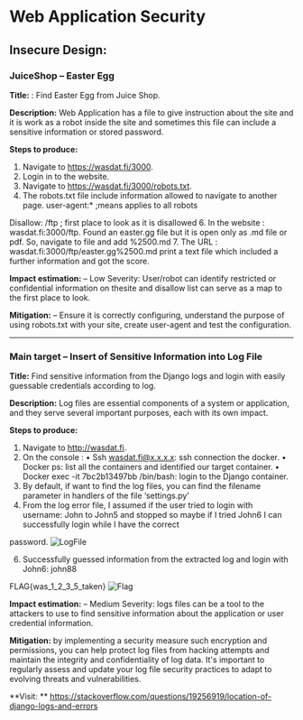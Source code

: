 # Web Application Security

## Insecure Design: 
### JuiceShop – Easter Egg

**Title:** : Find Easter Egg from Juice Shop.

**Description:** Web Application has a file to give instruction about the site and it is work as a robot
inside the site and sometimes this file can include a sensitive information or stored password.

**Steps to produce:**
1. Navigate to https://wasdat.fi/3000.
2. Login in to the website.
3. Navigate to https://wasdat.fi/3000/robots.txt.
4. The robots.txt file include information allowed to navigate to another page.
    user-agent:* ;means applies to all robots
   
Disallow: /ftp ; first place to look as it is disallowed
6. In the website : wasdat.fi:3000/ftp. Found an easter.gg file but it is open only as .md file or pdf. So, navigate to file and add %2500.md
7. The URL : wasdat.fi:3000/ftp/easter.gg%2500.md print a text file which included a further
information and got the score. 
   
**Impact estimation:**
– Low Severity: User/robot can identify restricted or confidential information on thesite and disallow list can serve as a map to the first place to look.

**Mitigation:**
– Ensure it is correctly configuring, understand the purpose of using robots.txt with your site, create user-agent and test the configuration. 

---------------------------------------------------------------------------------------------------------------------

### Main target – Insert of Sensitive Information into Log File
**Title:** Find sensitive information from the Django logs and login with easily guessable credentials
according to log.

**Description:** Log files are essential components of a system or application, and they serve several
important purposes, each with its own impact.

**Steps to produce:**

1. Navigate to http://wasdat.fi.
2. On the console :
• Ssh wasdat.fi@x.x.x.x: ssh connection the docker.
• Docker ps: list all the containers and identified our target container.
• Docker exec -it 7bc2b13497bb /bin/bash: login to the Django container.
3. By default, if want to find the log files, you can find the filename parameter in handlers of
the file ‘settings.py’
4. From the log error file, I assumed if the user tried to login with username: John to John5
and stopped so maybe if I tried John6 I can successfully login while I have the correct

password. ![LogFile](https://github.com/Mays-M/Images-/blob/main/logFile.png)


6. Successfully guessed information from the extracted log and login with John6: john88
   
FLAG{was_1_2_3_5_taken} ![Flag](https://github.com/Mays-M/Images-/blob/main/flag.png)



**Impact estimation:**
– Medium Severity: logs files can be a tool to the attackers to use to find sensitive
information about the application or user credential information.


**Mitigation:** by implementing a security measure such encryption and permissions, you can help
protect log files from hacking attempts and maintain the integrity and confidentiality of
log data. It's important to regularly assess and update your log file security practices to
adapt to evolving threats and vulnerabilities.

**Visit: ** https://stackoverflow.com/questions/19256919/location-of-django-logs-and-errors

